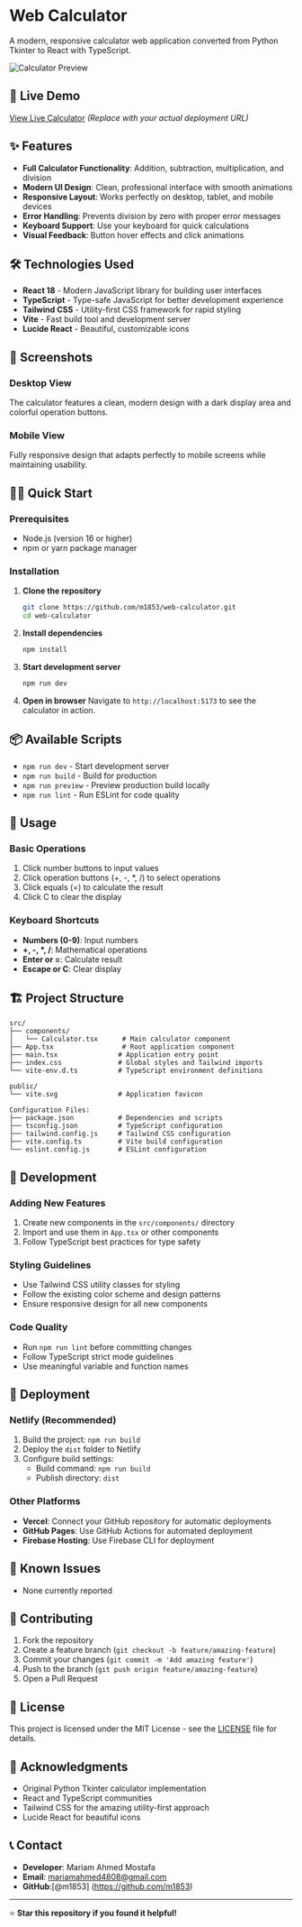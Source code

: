# Web Calculator

A modern, responsive calculator web application converted from Python Tkinter to React with TypeScript.

![Calculator Preview](https://images.pexels.com/photos/5699456/pexels-photo-5699456.jpeg?auto=compress&cs=tinysrgb&w=800)

## 🚀 Live Demo

[View Live Calculator](https://profound-axolotl-423a52.netlify.app/) *(Replace with your actual deployment URL)*

## ✨ Features

- **Full Calculator Functionality**: Addition, subtraction, multiplication, and division
- **Modern UI Design**: Clean, professional interface with smooth animations
- **Responsive Layout**: Works perfectly on desktop, tablet, and mobile devices
- **Error Handling**: Prevents division by zero with proper error messages
- **Keyboard Support**: Use your keyboard for quick calculations
- **Visual Feedback**: Button hover effects and click animations

## 🛠️ Technologies Used

- **React 18** - Modern JavaScript library for building user interfaces
- **TypeScript** - Type-safe JavaScript for better development experience
- **Tailwind CSS** - Utility-first CSS framework for rapid styling
- **Vite** - Fast build tool and development server
- **Lucide React** - Beautiful, customizable icons

## 📱 Screenshots

### Desktop View
The calculator features a clean, modern design with a dark display area and colorful operation buttons.

### Mobile View
Fully responsive design that adapts perfectly to mobile screens while maintaining usability.

## 🏃‍♂️ Quick Start

### Prerequisites
- Node.js (version 16 or higher)
- npm or yarn package manager

### Installation

1. **Clone the repository**
   ```bash
   git clone https://github.com/m1853/web-calculator.git
   cd web-calculator
   ```

2. **Install dependencies**
   ```bash
   npm install
   ```

3. **Start development server**
   ```bash
   npm run dev
   ```

4. **Open in browser**
   Navigate to `http://localhost:5173` to see the calculator in action.

## 📦 Available Scripts

- `npm run dev` - Start development server
- `npm run build` - Build for production
- `npm run preview` - Preview production build locally
- `npm run lint` - Run ESLint for code quality

## 🎯 Usage

### Basic Operations
1. Click number buttons to input values
2. Click operation buttons (+, -, *, /) to select operations
3. Click equals (=) to calculate the result
4. Click C to clear the display

### Keyboard Shortcuts
- **Numbers (0-9)**: Input numbers
- **+, -, *, /**: Mathematical operations
- **Enter or =**: Calculate result
- **Escape or C**: Clear display

## 🏗️ Project Structure

```
src/
├── components/
│   └── Calculator.tsx      # Main calculator component
├── App.tsx                 # Root application component
├── main.tsx               # Application entry point
├── index.css              # Global styles and Tailwind imports
└── vite-env.d.ts          # TypeScript environment definitions

public/
└── vite.svg               # Application favicon

Configuration Files:
├── package.json           # Dependencies and scripts
├── tsconfig.json          # TypeScript configuration
├── tailwind.config.js     # Tailwind CSS configuration
├── vite.config.ts         # Vite build configuration
└── eslint.config.js       # ESLint configuration
```

## 🔧 Development

### Adding New Features
1. Create new components in the `src/components/` directory
2. Import and use them in `App.tsx` or other components
3. Follow TypeScript best practices for type safety

### Styling Guidelines
- Use Tailwind CSS utility classes for styling
- Follow the existing color scheme and design patterns
- Ensure responsive design for all new components

### Code Quality
- Run `npm run lint` before committing changes
- Follow TypeScript strict mode guidelines
- Use meaningful variable and function names

## 🚀 Deployment

### Netlify (Recommended)
1. Build the project: `npm run build`
2. Deploy the `dist` folder to Netlify
3. Configure build settings:
   - Build command: `npm run build`
   - Publish directory: `dist`

### Other Platforms
- **Vercel**: Connect your GitHub repository for automatic deployments
- **GitHub Pages**: Use GitHub Actions for automated deployment
- **Firebase Hosting**: Use Firebase CLI for deployment

## 🐛 Known Issues

- None currently reported

## 🤝 Contributing

1. Fork the repository
2. Create a feature branch (`git checkout -b feature/amazing-feature`)
3. Commit your changes (`git commit -m 'Add amazing feature'`)
4. Push to the branch (`git push origin feature/amazing-feature`)
5. Open a Pull Request

## 📄 License

This project is licensed under the MIT License - see the [LICENSE](LICENSE) file for details.

## 🙏 Acknowledgments

- Original Python Tkinter calculator implementation
- React and TypeScript communities
- Tailwind CSS for the amazing utility-first approach
- Lucide React for beautiful icons

## 📞 Contact

- **Developer**: Mariam Ahmed Mostafa
- **Email**: mariamahmed4808@gmail.com
- **GitHub**:[@m1853] (https://github.com/m1853)


---

⭐ **Star this repository if you found it helpful!**
